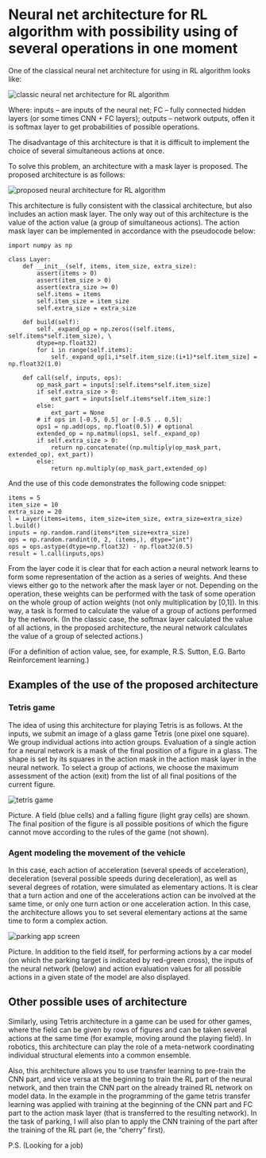 # Neural net architecture for RL algorithm with possibility using of several operations in one moment

One of the classical neural net architecture for using in RL algorithm looks like:

![classic neural net architecture for RL algorithm](https://github.com/klizardin/AgentMetaOperations/blob/master/img/net.svg.png)

Where: inputs – are inputs of the neural net; FC – fully connected hidden layers (or some times CNN + FC layers); outputs – network outputs, offen it is softmax layer to get probabilities of possible operations. 

The disadvantage of this architecture is that it is difficult to implement the choice of several simultaneous actions at once.

To solve this problem, an architecture with a mask layer is proposed. The proposed architecture is as follows:

![proposed neural architecture for RL algorithm](https://github.com/klizardin/AgentMetaOperations/blob/master/img/net_with_mask_layer.svg.png)

This architecture is fully consistent with the classical architecture, but also includes an action mask layer. The only way out of this architecture is the value of the action value (a group of simultaneous actions). The action mask layer can be implemented in accordance with the pseudocode below:

```
import numpy as np

class Layer:
    def __init__(self, items, item_size, extra_size):
        assert(items > 0)
        assert(item_size > 0)
        assert(extra_size >= 0)
        self.items = items
        self.item_size = item_size
        self.extra_size = extra_size

    def build(self):
        self._expand_op = np.zeros((self.items, self.items*self.item_size), \
		dtype=np.float32)
        for i in range(self.items):
            self._expand_op[i,i*self.item_size:(i+1)*self.item_size] = np.float32(1.0)

    def call(self, inputs, ops):
        op_mask_part = inputs[:self.items*self.item_size]
        if self.extra_size > 0:
            ext_part = inputs[self.items*self.item_size:]
        else:
            ext_part = None
        # if ops in [-0.5, 0.5] or [-0.5 .. 0.5]:
        ops1 = np.add(ops, np.float(0.5)) # optional
        extended_op = np.matmul(ops1, self._expand_op)
        if self.extra_size > 0:
            return np.concatenate((np.multiply(op_mask_part, extended_op), ext_part))
        else:
            return np.multiply(op_mask_part,extended_op)
```

And the use of this code demonstrates the following code snippet:

```
items = 5
item_size = 10
extra_size = 20
l = Layer(items=items, item_size=item_size, extra_size=extra_size)
l.build()
inputs = np.random.rand(items*item_size+extra_size)
ops = np.random.randint(0, 2, (items,), dtype="int")
ops = ops.astype(dtype=np.float32) - np.float32(0.5)
result = l.call(inputs,ops)
```

From the layer code it is clear that for each action a neural network learns to form some representation of the action as a series of weights. And these views either go to the network after the mask layer or not. Depending on the operation, these weights can be performed with the task of some operation on the whole group of action weights (not only multiplication by [0,1]). In this way, a task is formed to calculate the value of a group of actions performed by the network. (In the classic case, the softmax layer calculated the value of all actions, in the proposed architecture, the neural network calculates the value of a group of selected actions.)

(For a definition of action value, see, for example, R.S. Sutton, E.G. Barto Reinforcement learning.)

## Examples of the use of the proposed architecture

### Tetris game

The idea of using this architecture for playing Tetris is as follows. At the inputs, we submit an image of a glass game Tetris (one pixel one square). We group individual actions into action groups. Evaluation of a single action for a neural network is a mask of the final position of a figure in a glass. The shape is set by its squares in the action mask in the action mask layer in the neural network. To select a group of actions, we choose the maximum assessment of the action (exit) from the list of all final positions of the current figure.

![tetris game](https://github.com/klizardin/AgentMetaOperations/blob/master/img/tetris_1.png)

Picture. A field (blue cells) and a falling figure (light gray cells) are shown. The final position of the figure is all possible positions of which the figure cannot move according to the rules of the game (not shown).

### Agent modeling the movement of the vehicle

In this case, each action of acceleration (several speeds of acceleration), deceleration (several possible speeds during deceleration), as well as several degrees of rotation, were simulated as elementary actions. It is clear that a turn action and one of the accelerations action can be involved at the same time, or only one turn action or one acceleration action. In this case, the architecture allows you to set several elementary actions at the same time to form a complex action.

![parking app screen](https://github.com/klizardin/AgentMetaOperations/blob/master/img/parking_1.png)

Picture. In addition to the field itself, for performing actions by a car model (on which the parking target is indicated by red-green cross), the inputs of the neural network (below) and action evaluation values for all possible actions in a given state of the model are also displayed.

## Other possible uses of architecture

Similarly, using Tetris architecture in a game can be used for other games, where the field can be given by rows of figures and can be taken several actions at the same time (for example, moving around the playing field).
In robotics, this architecture can play the role of a meta-network coordinating individual structural elements into a common ensemble.

Also, this architecture allows you to use transfer learning to pre-train the CNN part, and vice versa at the beginning to train the RL part of the neural network, and then train the CNN part on the already trained RL network on model data. In the example in the programming of the game tetris transfer learning was applied with training at the beginning of the CNN part and FC part to the action mask layer (that is transferred to the resulting network). In the task of parking, I will also plan to apply the CNN training of the part after the training of the RL part (ie, the “cherry” first).


P.S. (Looking for a job)

